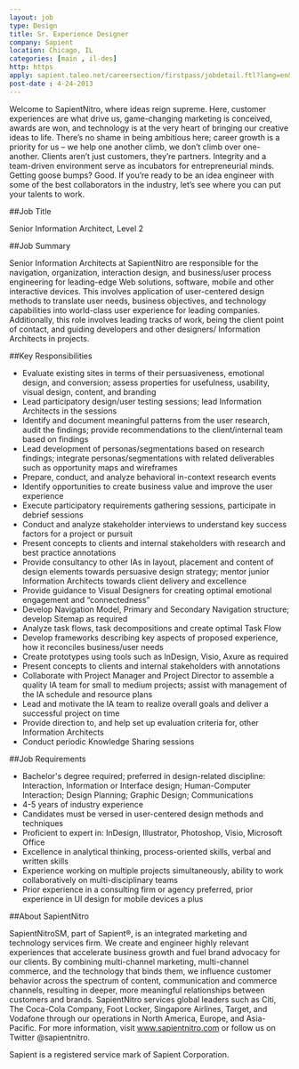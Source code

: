 ```yaml
---
layout: job
type: Design
title: Sr. Experience Designer
company: Sapient
location: Chicago, IL
categories: [main , il-des]
http: https
apply: sapient.taleo.net/careersection/firstpass/jobdetail.ftl?lang=en&job=154540
post-date : 4-24-2013
---
```


Welcome to SapientNitro, where ideas reign supreme. Here, customer experiences are what drive us, game-changing marketing is conceived, awards are won, and technology is at the very heart of bringing our creative ideas to life. There’s no shame in being ambitious here; career growth is a priority for us – we help one another climb, we don’t climb over one-another. Clients aren’t just customers, they’re partners. Integrity and a team-driven environment serve as incubators for entrepreneurial minds. Getting goose bumps? Good. If you’re ready to be an idea engineer with some of the best collaborators in the industry, let’s see where you can put your talents to work.
 
##Job Title

Senior Information Architect, Level 2
 
##Job Summary

Senior Information Architects at SapientNitro are responsible for the navigation, organization, interaction design, and business/user process engineering for leading-edge Web solutions, software, mobile and other interactive devices. This involves application of user-centered design methods to translate user needs, business objectives, and technology capabilities into world-class user experience for leading companies. Additionally, this role involves leading tracks of work, being the client point of contact, and guiding developers and other designers/ Information Architects in projects.

##Key Responsibilities

* Evaluate existing sites in terms of their persuasiveness, emotional design, and conversion; assess properties for usefulness, usability, visual design, content, and branding
* Lead participatory design/user testing sessions; lead Information Architects in the sessions
* Identify and document meaningful patterns from the user research, audit the findings; provide recommendations to the client/internal team based on findings
* Lead development of personas/segmentations based on research findings; integrate personas/segmentations with related deliverables such as opportunity maps and wireframes
* Prepare, conduct, and analyze behavioral in-context research events
* Identify opportunities to create business value and improve the user experience
* Execute participatory requirements gathering sessions, participate in debrief sessions
* Conduct and analyze stakeholder interviews to understand key success factors for a project or pursuit
* Present concepts to clients and internal stakeholders with research and best practice annotations
* Provide consultancy to other IAs in layout, placement and content of design elements towards persuasive design strategy; mentor junior Information Architects towards client delivery and excellence
* Provide guidance to Visual Designers for creating optimal emotional engagement and “connectedness”
* Develop Navigation Model, Primary and Secondary Navigation structure; develop Sitemap as required
* Analyze task flows, task decompositions and create optimal Task Flow
* Develop frameworks describing key aspects of proposed experience, how it reconciles business/user needs
* Create prototypes using tools such as InDesign, Visio, Axure as required
* Present concepts to clients and internal stakeholders with annotations
* Collaborate with Project Manager and Project Director to assemble a quality IA team for small to medium projects; assist with management of the IA schedule and resource plans
* Lead and motivate the IA team to realize overall goals and deliver a successful project on time
* Provide direction to, and help set up evaluation criteria for, other Information Architects  
* Conduct periodic Knowledge Sharing sessions

##Job Requirements

* Bachelor's degree required; preferred in design-related discipline: Interaction, Information or Interface design; Human-Computer Interaction; Design Planning; Graphic Design; Communications
* 4-5 years of industry experience
* Candidates must be versed in user-centered design methods and techniques
* Proficient to expert in: InDesign, Illustrator, Photoshop, Visio, Microsoft Office 
* Excellence in analytical thinking, process-oriented skills, verbal and written skills
* Experience working on multiple projects simultaneously, ability to work collaboratively on multi-disciplinary teams
* Prior experience in a consulting firm or agency preferred, prior experience in UI design for mobile devices a plus

##About SapientNitro

SapientNitroSM, part of Sapient®, is an integrated marketing and technology services firm. We create and engineer highly relevant experiences that accelerate business growth and fuel brand advocacy for our clients. By combining multi-channel marketing, multi-channel commerce, and the technology that binds them, we influence customer behavior across the spectrum of content, communication and commerce channels, resulting in deeper, more meaningful relationships between customers and brands. SapientNitro services global leaders such as Citi, The Coca-Cola Company, Foot Locker, Singapore Airlines, Target, and Vodafone through our operations in North America, Europe, and Asia-Pacific. For more information, visit www.sapientnitro.com or follow us on Twitter @sapientnitro.
 
Sapient is a registered service mark of Sapient Corporation. 